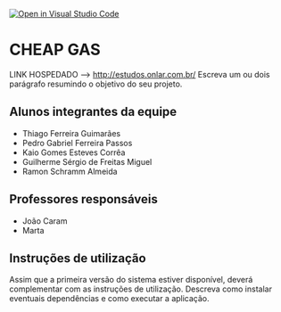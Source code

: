 [![Open in Visual Studio Code](https://classroom.github.com/assets/open-in-vscode-c66648af7eb3fe8bc4f294546bfd86ef473780cde1dea487d3c4ff354943c9ae.svg)](https://classroom.github.com/online_ide?assignment_repo_id=7691522&assignment_repo_type=AssignmentRepo)
# CHEAP GAS


LINK HOSPEDADO --> http://estudos.onlar.com.br/
Escreva um ou dois  parágrafo resumindo o objetivo do seu projeto.

## Alunos integrantes da equipe

* Thiago Ferreira Guimarães
* Pedro Gabriel Ferreira Passos
* Kaio Gomes Esteves Corrêa 
* Guilherme Sérgio de Freitas Miguel
* Ramon Schramm Almeida

## Professores responsáveis

* João Caram
* Marta

## Instruções de utilização

Assim que a primeira versão do sistema estiver disponível, deverá complementar com as instruções de utilização. Descreva como instalar eventuais dependências e como executar a aplicação.
